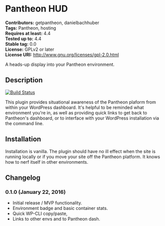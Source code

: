 # Pantheon HUD #
**Contributors:** getpantheon, danielbachhuber  
**Tags:** Pantheon, hosting  
**Requires at least:** 4.4  
**Tested up to:** 4.4  
**Stable tag:** 0.0  
**License:** GPLv2 or later  
**License URI:** http://www.gnu.org/licenses/gpl-2.0.html  

A heads-up display into your Pantheon environment.

## Description ##

[![Build Status](https://travis-ci.org/pantheon-systems/pantheon-hud.svg?branch=master)](https://travis-ci.org/pantheon-systems/pantheon-hud)

This plugin provides situational awareness of the Pantheon plaform from within your WordPress dashboard. It's helpful to be reminded what environment you're in, as well as providing quick links to get back to Pantheon's dashboard, or to interface with your WordPress installation via the command line.

## Installation ##

Installation is vanilla. The plugin should have no ill effect when the site is running locally or if you move your site off the Pantheon platform. It knows how to nerf itself in other environments.

## Changelog ##

### 0.1.0 (January 22, 2016) ###
* Initial release / MVP functionality.
* Environment badge and basic container stats.
* Quick WP-CLI copy/paste,
* Links to other envs and to Pantheon dash.
